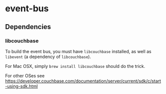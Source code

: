 # event-bus


## Dependencies

### libcouchbase

To build the event bus, you must have `libcouchbase` installed, as well as `libevent` (a dependency of `libcouchbase`).

For Mac OSX, simply `brew install libcouchbase` should do the trick.

For other OSes see https://developer.couchbase.com/documentation/server/current/sdk/c/start-using-sdk.html

